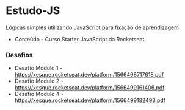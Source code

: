 # Estudo-JS
Lógicas simples utilizando JavaScript para fixação de aprendizagem

* Conteúdo - Curso Starter JavaScript da Rocketseat

### Desafios
* Desafio Modulo 1 - https://xesque.rocketseat.dev/platform/1566498717618.pdf
* Desafio Modulo 2 - https://xesque.rocketseat.dev/platform/1566499161406.pdf
* Desafio Modulo 4 - https://xesque.rocketseat.dev/platform/1566499182493.pdf
